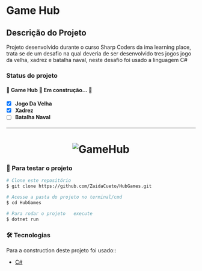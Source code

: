 # Game Hub 
## Descrição do Projeto
<p>Projeto desenvolvido durante o curso  Sharp Coders da  ima learning place, trata se de um desafio na qual deveria de  ser desenvolvido tres  jogos jogo da  velha, xadrez e batalha naval, neste desafio foi usado a linguagem C#  </p>



### Status do projeto
<h4> 
	🚧   Game Hub 🚀 Em construção...  🚧
</h4>
<h4> 

- [x] Jogo Da Velha
- [x] Xadrez
- [ ] Batalha Naval

</h4>


<hr>

<h1 align="center">
  <img alt="GameHub" title="#GameHug" src="https://user-images.githubusercontent.com/87122304/217137581-c77ad4f6-ca30-4f52-ae15-136b8cfeb1db.mp4" />
</h1>


### 🎲 Para testar o projeto

```bash
# Clone este repositório
$ git clone https://github.com/ZaidaCueto/HubGames.git

# Acesse a pasta do projeto no terminal/cmd
$ cd HubGames

# Para rodar o projeto   execute
$ dotnet run
```

### 🛠 Tecnologias

Para a construction deste projeto foi usado::

- [C#](https://learn.microsoft.com/pt-br/dotnet/csharp/)

